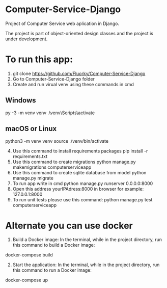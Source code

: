 # Computer-Service-Django
Project of Computer Service web aplication in Django.

The project is part of object-oriented design classes and the project is under development.


# To run this app:
1. git clone https://github.com/Fluorky/Computer-Service-Django
2. Go to Computer-Service-Django folder
3. Create and run virual venv using these commands in cmd 

## Windows
py -3 -m venv venv
.\\venv\\Scripts\\activate

## macOS or Linux
python3 -m venv venv
source ./venv/bin/activate

4.  Use this command to install requirements packages
pip install -r requirements.txt
5. Use this command to create migrations
   python manage.py makemigrations computerserviceapp
7. Use this command to create sqlite database from model
python manage.py migrate
8. To run app write in cmd
python manage.py runserver 0.0.0.0:8000 
9. Open this address yourIPAdress:8000 in browser
for example: 127.0.0.1:8000
10. To run unit tests please use this command:
python manage.py test computerserviceapp

# Alternate you can use docker

1. Build a Docker image:
In the terminal, while in the project directory, run this command to build a Docker image:

docker-compose build

2. Start the application:
In the terminal, while in the project directory, run this command to run a Docker image:

docker-compose up